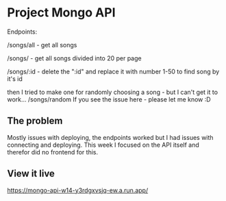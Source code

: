 # Project Mongo API

Endpoints:

/songs/all - get all songs

/songs/ - get all songs divided into 20 per page

/songs/:id - delete the ":id" and replace it with number 1-50 to find song by it's id

then I tried to make one for randomly choosing a song - but I can't get it to work...
/songs/random
If you see the issue here - please let me know :D

## The problem

Mostly issues with deploying, the endpoints worked but I had issues with connecting and deploying.
This week I focused on the API itself and therefor did no frontend for this.

## View it live

https://mongo-api-w14-y3rdgxvsjq-ew.a.run.app/
